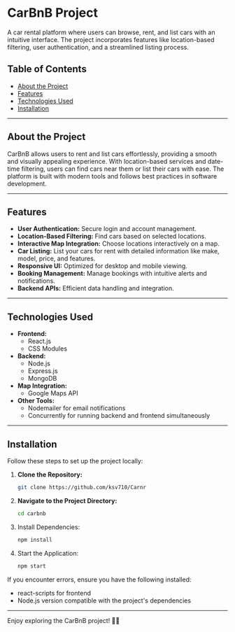 # CarBnB Project

A car rental platform where users can browse, rent, and list cars with an intuitive interface. The project incorporates features like location-based filtering, user authentication, and a streamlined listing process.

## Table of Contents

- [About the Project](#about-the-project)
- [Features](#features)
- [Technologies Used](#technologies-used)
- [Installation](#installation)

---

## About the Project

CarBnB allows users to rent and list cars effortlessly, providing a smooth and visually appealing experience. With location-based services and date-time filtering, users can find cars near them or list their cars with ease. The platform is built with modern tools and follows best practices in software development.

---

## Features

- **User Authentication:** Secure login and account management.
- **Location-Based Filtering:** Find cars based on selected locations.
- **Interactive Map Integration:** Choose locations interactively on a map.
- **Car Listing:** List your cars for rent with detailed information like make, model, price, and features.
- **Responsive UI:** Optimized for desktop and mobile viewing.
- **Booking Management:** Manage bookings with intuitive alerts and notifications.
- **Backend APIs:** Efficient data handling and integration.

---

## Technologies Used

- **Frontend:**
  - React.js
  - CSS Modules
- **Backend:**
  - Node.js
  - Express.js
  - MongoDB
- **Map Integration:**
  - Google Maps API
- **Other Tools:**
  - Nodemailer for email notifications
  - Concurrently for running backend and frontend simultaneously

---

## Installation

Follow these steps to set up the project locally:

1. **Clone the Repository:**
   ```bash
   git clone https://github.com/ksv710/Carnr
2. **Navigate to the Project Directory:**
   ```bash
   cd carbnb
3. Install Dependencies:
   ```bash
   npm install
4. Start the Application:
   ```bash
   npm start

  If you encounter errors, ensure you have the following installed:
   * react-scripts for frontend
   * Node.js version compatible with the project's dependencies
---

Enjoy exploring the CarBnB project! 🚗✨
